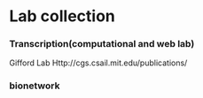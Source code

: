 # Lab collection

### Transcription(computational and web lab)
  
  Gifford Lab Http://cgs.csail.mit.edu/publications/
  
### bionetwork

  
